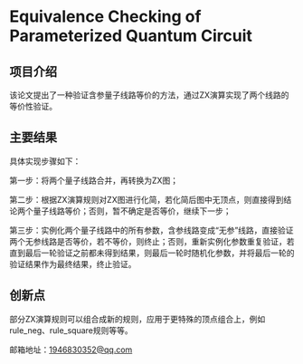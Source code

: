 # Equivalence Checking of Parameterized Quantum Circuit

## 项目介绍

该论文提出了一种验证含参量子线路等价的方法，通过ZX演算实现了两个线路的等价性验证。

## 主要结果

具体实现步骤如下：

第一步：将两个量子线路合并，再转换为ZX图；

第二步：根据ZX演算规则对ZX图进行化简，若化简后图中无顶点，则直接得到结论两个量子线路等价；否则，暂不确定是否等价，继续下一步；

第三步：实例化两个量子线路中的所有参数，含参线路变成“无参”线路，直接验证两个无参线路是否等价，若不等价，则终止；否则，重新实例化参数重复验证，若直到最后一轮验证之前都未得到结果，则最后一轮时随机化参数，并将最后一轮的验证结果作为最终结果，终止验证。

## 创新点

部分ZX演算规则可以组合成新的规则，应用于更特殊的顶点组合上，例如rule_neg、rule_square规则等等。

邮箱地址：1946830352@qq.com